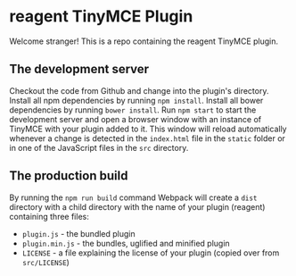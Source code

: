 # reagent TinyMCE Plugin

Welcome stranger! This is a repo containing the reagent TinyMCE plugin.

## The development server

Checkout the code from Github and change into the plugin's directory. Install all npm dependencies by running `npm install`.
Install all bower dependencies by running `bower install`. Run `npm start` to start the development server and open a browser window with an instance of TinyMCE with your plugin added to it. This window will reload automatically whenever a change is detected in the `index.html` file in the `static` folder or in one of the JavaScript files in the `src` directory.

## The production build

By running the `npm run build` command Webpack will create a `dist` directory with a child directory with the name of your plugin (reagent) containing three files:

* `plugin.js` - the bundled plugin
* `plugin.min.js` - the bundles, uglified and minified plugin
* `LICENSE` - a file explaining the license of your plugin (copied over from `src/LICENSE`)
